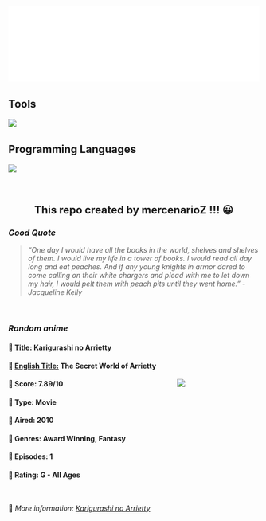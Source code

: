 
<img src="svg/nai.svg" />

<p>
  <h2>Tools</h2>
  <a href="https://skillicons.dev">
    <img src="https://skillicons.dev/icons?i=git,bash,vim,ubuntu,tensorflow,pytorch,docker,raspberrypi" />
  </a>

  <br />

  <h2>Programming Languages</h2>

  <a href="https://skillicons.dev">
    <img src="https://skillicons.dev/icons?i=python,c,cpp" />
  </a>
</p>

<br />

<h2 align="center">This repo created by mercenarioZ !!! 😀</h2>
<h3><i>Good Quote</i></h3>

<blockquote>
<i>
“One day I would have all the books in the world, shelves and shelves of them. I would live my life in a tower of books. I would read all day long and eat peaches. And if any young knights in armor dared to come calling on their white chargers and plead with me to let down my hair, I would pelt them with peach pits until they went home.” - Jacqueline Kelly
</i>
</blockquote>

<br />

<h3><i>Random anime</i></h3>

<h4>
  <strong>🥭 <u>Title:</u></strong> Karigurashi no Arrietty
</h4>

<h4>🌿 <u>English Title:</u> The Secret World of Arrietty</h4>

<img align="right" width="165" src=https://cdn.myanimelist.net/images/anime/1974/116417.jpg />

<h4>🌱 Score: 7.89/10</h4>

<h4>🌲 Type: Movie</h4>

<h4>🌴 Aired: 2010</h4>

<h4>🌵 Genres: Award Winning, Fantasy</h4>

<h4>🥑 Episodes: 1</h4>

<h4>🍏 Rating: G - All Ages</h4>

<br />

🍂 *More information: [Karigurashi no Arrietty](https://myanimelist.net/anime/7711/Karigurashi_no_Arrietty)*
    